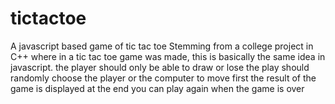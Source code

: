 # tictactoe
A javascript based game of tic tac toe
Stemming from a college project in C++ where in a tic tac toe game was made, this is basically the same idea in javascript.
the player should only be able to draw or lose
the play should randomly choose the player or the computer to move first
the result of the game is displayed at the end
you can play again when the game is over

